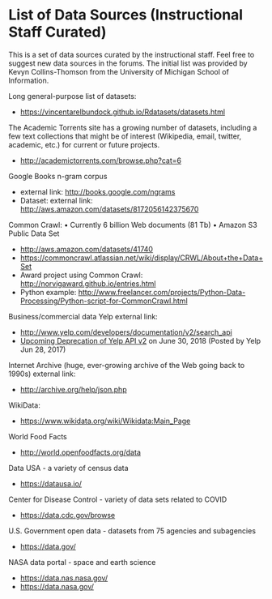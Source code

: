 # List of Data Sources (Instructional Staff Curated)

This is a set of data sources curated by the instructional staff.  Feel free to suggest new data sources in the forums.  The initial list was provided by Kevyn Collins-Thomson from the University of Michigan School of Information.

Long general-purpose list of datasets:

- https://vincentarelbundock.github.io/Rdatasets/datasets.html

The Academic Torrents site has a growing number of datasets, including a few text collections that might be of interest (Wikipedia, email, twitter, academic, etc.) for current or future projects.

- http://academictorrents.com/browse.php?cat=6

Google Books n-gram corpus 

- external link: http://books.google.com/ngrams
- Dataset: external link: http://aws.amazon.com/datasets/8172056142375670

Common Crawl: • Currently 6 billion Web documents (81 Tb) • Amazon S3 Public Data Set 

- http://aws.amazon.com/datasets/41740
- https://commoncrawl.atlassian.net/wiki/display/CRWL/About+the+Data+Set
- Award project using Common Crawl: http://norvigaward.github.io/entries.html
- Python example: http://www.freelancer.com/projects/Python-Data-Processing/Python-script-for-CommonCrawl.html

Business/commercial data Yelp external link: 

- http://www.yelp.com/developers/documentation/v2/search_api
- [Upcoming Deprecation of Yelp API v2](https://engineeringblog.yelp.com/2017/06/upcoming-deprecation-of-yelp-api-v2.html) on June 30, 2018  (Posted by Yelp Jun 28, 2017)

Internet Archive (huge, ever-growing archive of the Web going back to 1990s) external link: 

- http://archive.org/help/json.php

WikiData: 

- https://www.wikidata.org/wiki/Wikidata:Main_Page

World Food Facts

- http://world.openfoodfacts.org/data

Data USA - a variety of census data

- https://datausa.io/

Center for Disease Control - variety of data sets related to COVID

- https://data.cdc.gov/browse

U.S. Government open data - datasets from 75 agencies and subagencies

- https://data.gov/

NASA data portal - space and earth science

- https://data.nas.nasa.gov/
- https://data.nasa.gov/